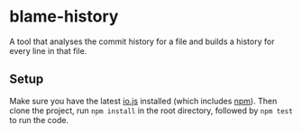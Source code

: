 # blame-history
A tool that analyses the commit history for a file and builds a history for every line in that file.

## Setup

Make sure you have the latest [io.js](https://iojs.org/en/index.html) installed (which includes [npm](https://www.npmjs.com/)). Then clone the project, run `npm install` in the root directory, followed by `npm test` to run the code.
